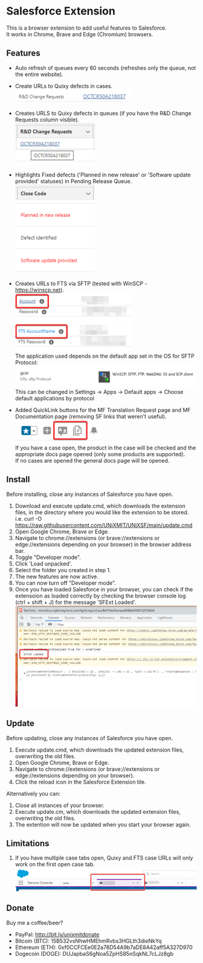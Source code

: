 # Salesforce Extension

This is a browser extension to add useful features to Salesforce.  
It works in Chrome, Brave and Edge (Chromium) browsers.  

## Features  
- Auto refresh of queues every 60 seconds (refreshes only the queue, not the entire website).

- Create URLs to Quixy defects in cases.   
   ![1](images/QuixyCaseLink.png)     

-  Creates URLS to Quixy defects in queues (if you have the R&D Change Requests column visible).  
   ![2](images/QuixyQueueLink.png)  

- Highlights Fixed defects ('Planned in new release' or 'Software update provided' statuses) in Pending Release Queue.  
   ![3](images/defectHighlight.png)  

- Creates URLs to FTS via SFTP (tested with WinSCP - https://winscp.net).  
   ![4](images/fts.png)  
   ![5](images/fts2.png)  
   The application used depends on the default app set in the OS for SFTP Protocol:  
   ![6](images/sftp.png)  
   This can be changed in Settings -> Apps -> Default apps -> Choose default applications by protocol  

- Added QuickLink buttons for the MF Translation Request page and MF Documentation page (removing SF links that weren't useful).  
   ![7](images/buttons.png)  
   If you have a case open, the product in the case will be checked and the appropriate docs page opened (only some products are supported).  
   If no cases are opened the general docs page will be opened.  

## Install
Before installing, close any instances of Salesforce you have open.  

1. Download and execute update.cmd, which downloads the extension files, in the directory where you would like the extension to be stored.  
   i.e. curl -O https://raw.githubusercontent.com/UNiXMIT/UNiXSF/main/update.cmd
2. Open Google Chrome, Brave or Edge.  
3. Navigate to chrome://extensions (or brave://extensions or edge://extensions depending on your browser) in the browser address bar.   
4. Toggle "Developer mode".  
5. Click 'Load unpacked'.  
6. Select the folder you created in step 1.  
7. The new features are now active.
8. You can now turn off "Developer mode". 
9. Once you have loaded Salesforce in your browser, you can check if the extensoion as loaded correctly by checking the browser console log (ctrl + shift + J) for the message 'SFExt Loaded'.  
![8](images/ExtLoaded.png)  

## Update
Before updating, close any instances of Salesforce you have open.

1. Execute update.cmd, which downloads the updated extension files, overwriting the old files.
2. Open Google Chrome, Brave or Edge.  
3. Navigate to chrome://extensions (or brave://extensions or edge://extensions depending on your browser). 
4. Click the reload icon in the Salesforce Extension tile.

Alternatively you can:

1. Close all instances of your browser.
2. Execute update.cm, which downloads the updated extension files, overwriting the old files.
3. The extention will now be updated when you start your browser again.

## Limitations

1. If you have multiple case tabs open, Quixy and FTS case URLs will only work on the first open case tab.  
   ![9](images/sftabs.png)  

## Donate

Buy me a coffee/beer?  

- PayPal: http://bit.ly/unixmitdonate  
- Bitcoin (BTC): 15B532vsNhwHMEhmRvbs3HGLth3dieNkYq  
- Ethereum (ETH): 0xf0CCFCEe0E2a78D54A9b7aDE8A42aff5A327D970  
- Dogecoin (DOGE): DUJapbaS6gNoa5ZpHS85nSqkNL7cLJz8gb  
